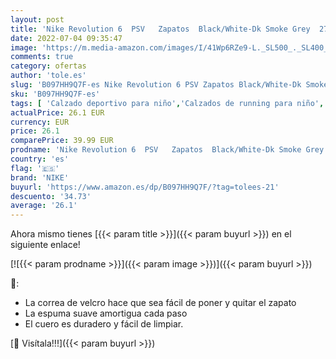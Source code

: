 ```yaml
---
layout: post
title: 'Nike Revolution 6  PSV   Zapatos  Black/White-Dk Smoke Grey  27.5 EU'
date: 2022-07-04 09:35:47
image: 'https://m.media-amazon.com/images/I/41Wp6RZe9-L._SL500_._SL400_.jpg'
comments: true
category: ofertas
author: 'tole.es'
slug: 'B097HH9Q7F-es Nike Revolution 6 PSV Zapatos Black/White-Dk Smoke Grey...'
sku: 'B097HH9Q7F-es'
tags: [ 'Calzado deportivo para niño','Calzados de running para niño','Calzados para correr en asfalto para niño','Zapatillas casual para niño','Zapatillas y calzado deportivo para Niño','Zapatos','Zapatos - Niños','Zapatos y complementos','nike','zapatos','🇪🇸', ]
actualPrice: 26.1 EUR
currency: EUR
price: 26.1
comparePrice: 39.99 EUR
prodname: 'Nike Revolution 6  PSV   Zapatos  Black/White-Dk Smoke Grey  27.5 EU'
country: 'es'
flag: '🇪🇸'
brand: 'NIKE'
buyurl: 'https://www.amazon.es/dp/B097HH9Q7F/?tag=tolees-21'
descuento: '34.73'
average: '26.1'
---
```


Ahora mismo tienes [{{< param title >}}]({{< param buyurl >}}) en el siguiente enlace!

[![{{< param prodname >}}]({{< param image >}})]({{< param buyurl >}})

🔎:

- La correa de velcro hace que sea fácil de poner y quitar el zapato
- La espuma suave amortigua cada paso
- El cuero es duradero y fácil de limpiar.

[🛒 Visítala!!!]({{< param buyurl >}})
